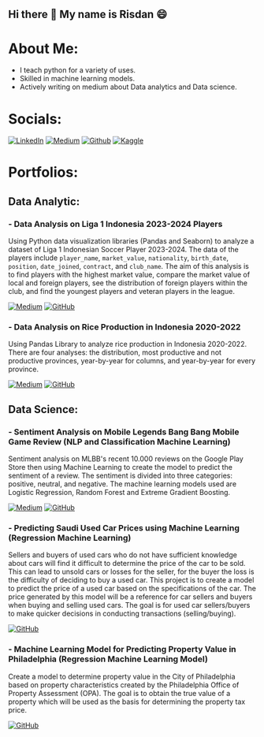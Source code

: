 ## Hi there 👋 My name is Risdan 😄

# About Me:<br>
- I teach python for a variety of uses.<br>
- Skilled in machine learning models. <br>
- Actively writing on medium about Data analytics and Data science.

# Socials:
[![LinkedIn](https://img.shields.io/badge/-LinkedIn-blue?style=for-the-badge&logo=linkedin&logoColor=white)](https://www.linkedin.com/in/risdan-kristori-02023211b/)
[![Medium](https://img.shields.io/badge/-Medium-black?style=for-the-badge&logo=medium&logoColor=white)](https://medium.com/@risdan.kristori)
[![Github](https://img.shields.io/badge/-Github-grey?style=for-the-badge&logo=github&logoColor=white)](https://github.com/Risdan224)
[![Kaggle](https://img.shields.io/badge/-Kaggle-blue?style=for-the-badge&logo=kaggle&logoColor=white)](https://www.kaggle.com/risdankristori)

# Portfolios:
## Data Analytic:
### - Data Analysis on Liga 1 Indonesia 2023-2024 Players

Using Python data visualization libraries (Pandas and Seaborn) to analyze a dataset of Liga 1 Indonesian Soccer Player 2023-2024. The data of the players include `player_name`, `market_value`, `nationality`, `birth_date`, `position`, `date_joined`, `contract`, and `club_name`. The aim of this analysis is to find players with the highest market value, compare the market value of local and foreign players, see the distribution of foreign players within the club, and find the youngest players and veteran players in the league.

[![Medium](https://img.shields.io/badge/Medium-Article-blue)](https://medium.com/@risdan.kristori/data-analysis-on-liga-1-indonesia-2023-2024-players-mostly-seaborn-fbb227077393)
[![GitHub](https://img.shields.io/badge/GitHub-Repository-lightgrey)](https://github.com/Risdan224/Data_Analyst_Liga_1_2023-2024/tree/main)

### - Data Analysis on Rice Production in Indonesia 2020-2022

Using Pandas Library to analyze rice production in Indonesia 2020-2022. There are four analyses: the distribution, most productive and not productive provinces, year-by-year for columns, and year-by-year for every province.

[![Medium](https://img.shields.io/badge/Medium-Article-blue)](https://medium.com/@risdan.kristori/data-analysis-using-pandas-rice-production-in-indonesia-in-2020-2022-cfcbc419d8cf)
[![GitHub](https://img.shields.io/badge/GitHub-Repository-lightgrey)](https://github.com/Risdan224/sentiment_analysis_on_MLBB_game_reviews)

## Data Science:
### - Sentiment Analysis on Mobile Legends Bang Bang Mobile Game Review (NLP and Classification Machine Learning)
Sentiment analysis on MLBB's recent 10.000 reviews on the Google Play Store then using Machine Learning to create the model to predict the sentiment of a review. The sentiment is divided into three categories: positive, neutral, and negative. The machine learning models used are Logistic Regression, Random Forest and Extreme Gradient Boosting.

[![Medium](https://img.shields.io/badge/Medium-Article-blue)](https://medium.com/@risdan.kristori/sentiment-analysis-on-mobile-legends-bang-bang-mlbb-reviews-328ee6ed6ca9)
[![GitHub](https://img.shields.io/badge/GitHub-Repository-lightgrey)](https://github.com/Risdan224/Rice_Production_Indonesia)

### - Predicting Saudi Used Car Prices using Machine Learning (Regression Machine Learning)

Sellers and buyers of used cars who do not have sufficient knowledge about cars will find it difficult to determine the price of the car to be sold. This can lead to unsold cars or losses for the seller, for the buyer the loss is the difficulty of deciding to buy a used car. This project is to create a model to predict the price of a used car based on the specifications of the car. The price generated by this model will be a reference for car sellers and buyers when buying and selling used cars. The goal is for used car sellers/buyers to make quicker decisions in conducting transactions (selling/buying).

[![GitHub](https://img.shields.io/badge/GitHub-Repository-lightgrey)](https://github.com/Risdan224/Predicting-Used-Car-Price)

### - Machine Learning Model for Predicting Property Value in Philadelphia (Regression Machine Learning Model)

Create a model to determine property value in the City of Philadelphia based on property characteristics created by the Philadelphia Office of Property Assessment (OPA). The goal is to obtain the true value of a property which will be used as the basis for determining the property tax price.

[![GitHub](https://img.shields.io/badge/GitHub-Repository-lightgrey)](https://github.com/PurwadhikaDev/BetaEngineersTeam_JC_DS_VL_05_FinalProject)


<!--
**Risdan224/Risdan224** is a ✨ _special_ ✨ repository because its `README.md` (this file) appears on your GitHub profile.

Here are some ideas to get you started:

- 🔭 I’m currently working on ...
- 🌱 I’m currently learning ...
- 👯 I’m looking to collaborate on ...
- 🤔 I’m looking for help with ...
- 💬 Ask me about ...
- 📫 How to reach me: ...
- 😄 Pronouns: ...
- ⚡ Fun fact: ...
-->
